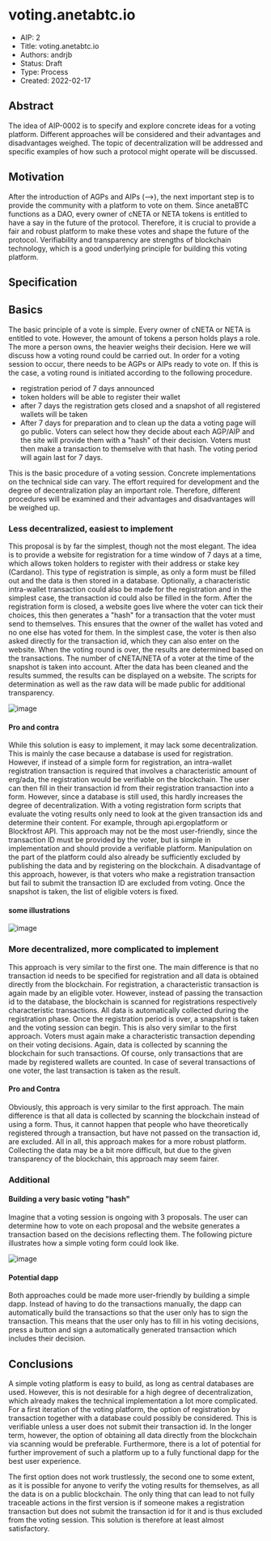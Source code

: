 # voting.anetabtc.io
* AIP: 2
* Title: voting.anetabtc.io
* Authors: andrjb
* Status: Draft
* Type: Process
* Created: 2022-02-17
## Abstract
The idea of AIP-0002 is to specify and explore concrete ideas for a voting platform. Different approaches will be considered and their advantages and disadvantages weighed. The topic of decentralization will be addressed and specific examples of how such a protocol might operate will be discussed. 
## Motivation
After the introduction of AGPs and AIPs (-->), the next important step is to provide the community with a platform to vote on them. Since anetaBTC functions as a DAO, every owner of cNETA or NETA tokens is entitled to have a say in the future of the protocol. Therefore, it is crucial to provide a fair and robust platform to make these votes and shape the future of the protocol. Verifiability and transparency are strengths of blockchain technology, which is a good underlying principle for building this voting platform. 
## Specification
## Basics
The basic principle of a vote is simple. Every owner of cNETA or NETA is entitled to vote. However, the amount of tokens a person holds plays a role. The more a person owns, the heavier weighs their decision. Here we will discuss how a voting round could be carried out. In order for a voting session to occur, there needs to be AGPs or AIPs ready to vote on. If this is the case, a voting round is initiated according to the following procedure. 
* registration period of 7 days announced
* token holders will be able to register their wallet
* after 7 days the registration gets closed and a snapshot of all registered wallets will be taken
* After 7 days for preparation and to clean up the data a voting page will go public. Voters can select how they decide about each AGP/AIP and the site will provide them with a "hash" of their decision. Voters must then make a transaction to themselve with that hash. The voting period will again last for 7 days. 

This is the basic procedure of a voting session. Concrete implementations on the technical side can vary. The effort required for development and the degree of decentralization play an important role. Therefore, different procedures will be examined and their advantages and disadvantages will be weighed up.
### Less decentralized, easiest to implement
This proposal is by far the simplest, though not the most elegant. The idea is to provide a website for registration for a time window of 7 days at a time, which allows token holders to register with their address or stake key (Cardano). This type of registration is simple, as only a form must be filled out and the data is then stored in a database. Optionally, a characteristic intra-wallet transaction could also be made for the registration and in the simplest case, the transaction id could also be filled in the form. After the registration form is closed, a website goes live where the voter can tick their choices, this then generates a "hash" for a transaction that the voter must send to themselves. This ensures that the owner of the wallet has voted and no one else has voted for them. In the simplest case, the voter is then also asked directly for the transaction id, which they can also enter on the website. When the voting round is over, the results are determined based on the transactions. The number of cNETA/NETA of a voter at the time of the snapshot is taken into account. After the data has been cleaned and the results summed, the results can be displayed on a website. The scripts for determination as well as the raw data will be made public for additional transparency.  

![image](https://user-images.githubusercontent.com/99014268/154659032-fb48dc26-34d9-452c-9ce1-7419d4e9cc74.png)
#### Pro and contra
While this solution is easy to implement, it may lack some decentralization. This is mainly the case because a database is used for registration. However, if instead of a simple form for registration, an intra-wallet registration transaction is required that involves a characteristic amount of erg/ada, the registration would be verifiable on the blockchain. The user can then fill in their transaction id from their registration transaction into a form. However, since a database is still used, this hardly increases the degree of decentralization. With a voting registration form scripts that evaluate the voting results only need to look at the given transaction ids and determine their content. For example, through api.ergoplatform or Blockfrost API. This approach may not be the most user-friendly, since the transaction ID must be provided by the voter, but is simple in implementation and should provide a verifiable platform. Manipulation on the part of the platform could also already be sufficiently excluded by publishing the data and by registering on the blockchain. A disadvantage of this approach, however, is that voters who make a registration transaction but fail to submit the transaction ID are excluded from voting. Once the snapshot is taken, the list of eligible voters is fixed.
#### some illustrations
![image](https://user-images.githubusercontent.com/99014268/154695463-c0d9a87a-338a-48ae-bf73-23e04cd91014.png)
### More decentralized, more complicated to implement
This approach is very similar to the first one. The main difference is that no transaction id needs to be specified for registration and all data is obtained directly from the blockchain. For registration, a characteristic transaction is again made by an eligible voter. However, instead of passing the transaction id to the database, the blockchain is  scanned for registrations respectively characteristic transactions. All data is automatically collected during the registration phase. Once the registration period is over, a snapshot is taken and the voting session can begin. This is also very similar to the first approach. Voters must again make a characteristic transaction depending on their voting decisions. Again, data is collected by scanning the blockchain for such transactions. Of course, only transactions that are made by registered wallets are counted. In case of several transactions of one voter, the last transaction is taken as the result.
#### Pro and Contra
Obviously, this approach is very similar to the first approach. The main difference is that all data is collected by scanning the blockchain instead of using a form. Thus, it cannot happen that people who have theoretically registered through a transaction, but have not passed on the transaction id, are excluded. All in all, this approach makes for a more robust platform. Collecting the data may be a bit more difficult, but due to the given transparency of the blockchain, this approach may seem fairer. 
### Additional
#### Building a very basic voting "hash"
Imagine that a voting session is ongoing with 3 proposals. The user can determine how to vote on each proposal and the website generates a transaction based on the decisions reflecting them. The following picture illustrates how a simple voting form could look like. 

![image](https://user-images.githubusercontent.com/99014268/154690772-c54fc2ea-f5d2-4d72-8b4d-30598babff7b.png)
#### Potential dapp
Both approaches could be made more user-friendly by building a simple dapp. Instead of having to do the transactions manually, the dapp can automatically build the transactions so that the user only has to sign the transaction. This means that the user only has to fill in his voting decisions, press a button and sign a automatically generated transaction which includes their decision.  
## Conclusions
A simple voting platform is easy to build, as long as central databases are used. However, this is not desirable for a high degree of decentralization, which already makes the technical implementation a lot more complicated. For a first iteration of the voting platform, the option of registration by transaction together with a database could possibly be considered. This is verifiable unless a user does not submit their transaction id. In the longer term, however, the option of obtaining all data directly from the blockchain via scanning would be preferable. Furthermore, there is a lot of potential for further improvement of such a platform up to a fully functional dapp for the best user experience. 

The first option does not work trustlessly, the second one to some extent, as it is possible for anyone to verify the voting results for themselves, as all the data is on a public blockchain. The only thing that can lead to not fully traceable actions in the first version is if someone makes a registration transaction but does not submit the transaction id for it and is thus excluded from the voting session. This solution is therefore at least almost satisfactory. 

